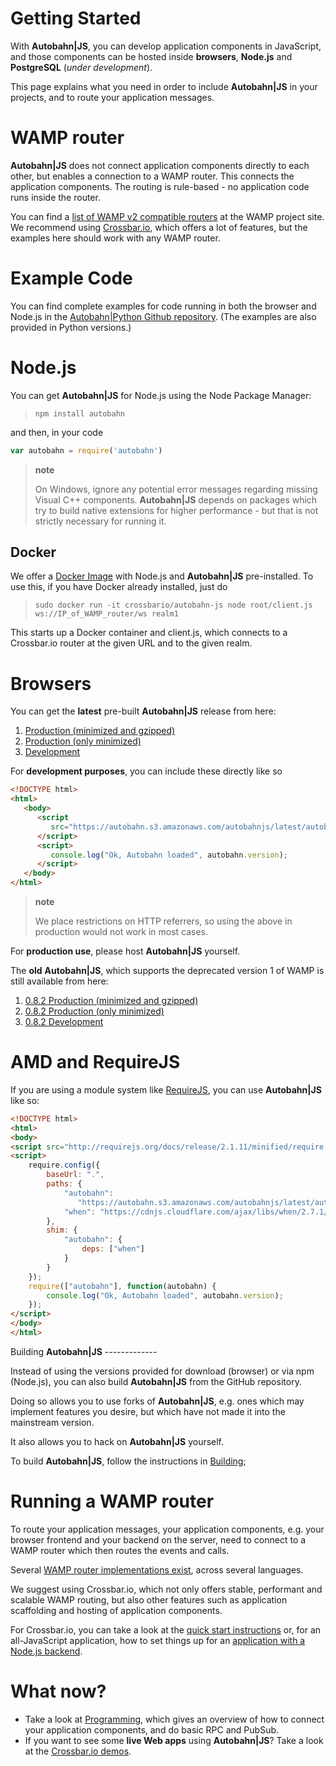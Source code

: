 # Getting Started

With **Autobahn|JS**, you can develop application components in JavaScript, and those components can be hosted inside **browsers**, **Node.js** and **PostgreSQL** (*under development*).

This page explains what you need in order to include **Autobahn|JS** in your projects, and to route your application messages.

WAMP router
===========

**Autobahn|JS** does not connect application components directly to each other, but enables a connection to a WAMP router. This connects the application components. The routing is rule-based - no application code runs inside the router.

You can find a [list of WAMP v2 compatible routers](http://wamp.ws/implementations/) at the WAMP project site. We recommend using [Crossbar.io](https://github.com/crossbario/crossbar), which offers a lot of features, but the examples here should work with any WAMP router.

Example Code
============

You can find complete examples for code running in both the browser and Node.js in the [Autobahn|Python Github repository](https://github.com/crossbario/autobahn-python/tree/master/examples/twisted/wamp/basic). (The examples are also provided in Python versions.)

Node.js
=======

You can get **Autobahn|JS** for Node.js using the Node Package Manager:

> `npm install autobahn`

and then, in your code

``` js
var autobahn = require('autobahn')
```

> **note**
>
> On Windows, ignore any potential error messages regarding missing Visual C++ components. **Autobahn|JS** depends on packages which try to build native extensions for higher performance - but that is not strictly necessary for running it.

Docker
------

We offer a [Docker Image](https://hub.docker.com/r/crossbario/autobahn-js/) with Node.js and **Autobahn|JS** pre-installed. To use this, if you have Docker already installed, just do

> `sudo docker run -it crossbario/autobahn-js node root/client.js ws://IP_of_WAMP_router/ws realm1`

This starts up a Docker container and client.js, which connects to a Crossbar.io router at the given URL and to the given realm.

Browsers
========

You can get the **latest** pre-built **Autobahn|JS** release from here:

1.  [Production (minimized and gzipped)](https://autobahn.s3.amazonaws.com/autobahnjs/latest/autobahn.min.jgz)
2.  [Production (only minimized)](https://autobahn.s3.amazonaws.com/autobahnjs/latest/autobahn.min.js)
3.  [Development](https://autobahn.s3.amazonaws.com/autobahnjs/latest/autobahn.js)

For **development purposes**, you can include these directly like so

``` html
<!DOCTYPE html>
<html>
   <body>
      <script
         src="https://autobahn.s3.amazonaws.com/autobahnjs/latest/autobahn.min.jgz">
      </script>
      <script>
         console.log("Ok, Autobahn loaded", autobahn.version);
      </script>
   </body>
</html>
```

> **note**
>
> We place restrictions on HTTP referrers, so using the above in production would not work in most cases.

For **production use**, please host **Autobahn|JS** yourself.

The **old** **Autobahn|JS**, which supports the deprecated version 1 of WAMP is still available from here:

1.  [0.8.2 Production (minimized and gzipped)](http://autobahn.s3.amazonaws.com/js/autobahn.min.jgz)
2.  [0.8.2 Production (only minimized)](http://autobahn.s3.amazonaws.com/js/autobahn.min.js)
3.  [0.8.2 Development](http://autobahn.s3.amazonaws.com/js/autobahn.js)

AMD and RequireJS
=================

If you are using a module system like [RequireJS](http://requirejs.org/), you can use **Autobahn|JS** like so:

``` html
<!DOCTYPE html>
<html>
<body>
<script src="http://requirejs.org/docs/release/2.1.11/minified/require.js"></script>
<script>
    require.config({
        baseUrl: ".",
        paths: {
            "autobahn":
               "https://autobahn.s3.amazonaws.com/autobahnjs/latest/autobahn.min",
            "when": "https://cdnjs.cloudflare.com/ajax/libs/when/2.7.1/when"
        },
        shim: {
            "autobahn": {
                deps: ["when"]
            }
        }
    });
    require(["autobahn"], function(autobahn) {
        console.log("Ok, Autobahn loaded", autobahn.version);
    });
</script>
</body>
</html>
```

Building **Autobahn|JS** -------------

Instead of using the versions provided for download (browser) or via npm (Node.js), you can also build **Autobahn|JS** from the GitHub repository.

Doing so allows you to use forks of **Autobahn|JS**, e.g. ones which may implement features you desire, but which have not made it into the mainstream version.

It also allows you to hack on **Autobahn|JS** yourself.

To build **Autobahn|JS**, follow the instructions in [Building](building.md);

Running a WAMP router
=====================

To route your application messages, your application components, e.g. your browser frontend and your backend on the server, need to connect to a WAMP router which then routes the events and calls.

Several [WAMP router implementations exist](http://wamp.ws/implementations/), across several languages.

We suggest using Crossbar.io, which not only offers stable, performant and scalable WAMP routing, but also other features such as application scaffolding and hosting of application components.

For Crossbar.io, you can take a look at the [quick start instructions](http://crossbar.io/docs/Quick-Start/) or, for an all-JavaScript application, how to set things up for an [application with a Node.js backend](http://crossbar.io/docs/Getting-started-with-NodeJS/).

What now?
=========

-   Take a look at [Programming](programming.md), which gives an overview of how to connect your application components, and do basic RPC and PubSub.
-   If you want to see some **live Web apps** using **Autobahn|JS**? Take a look at the [Crossbar.io demos](http://crossbar.io/).
